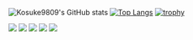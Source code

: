 
![Kosuke9809's GitHub stats](https://github-readme-stats.vercel.app/api?username=kosuke9809&show_icons=true&theme=radical)
[![Top Langs](https://github-readme-stats.vercel.app/api/top-langs/?username=kosuke9809&layout=compact&theme=radical)](https://github.com/kosuke9809/github-readme-stats)
[![trophy](https://github-profile-trophy.vercel.app/?username=kosuke9809&theme=radical)](https://github.com/kosuke9809/github-profile-trophy)

[![](https://raw.githubusercontent.com/kosuke9809/github-profile-summary-cards-example/master/profile-summary-card-output/radical/0-profile-details.svg)](https://github.com/kosuke9809/github-profile-summary-cards)
[![](https://raw.githubusercontent.com/kosuke9809/github-profile-summary-cards-example/master/profile-summary-card-output/radical/1-repos-per-language.svg)](https://github.com/kosuke9809/github-profile-summary-cards) [![](https://raw.githubusercontent.com/kosuke9809/github-profile-summary-cards-example/master/profile-summary-card-output/radical/2-most-commit-language.svg)](https://github.com/kosuke9809/github-profile-summary-cards)
[![](https://raw.githubusercontent.com/kosuke9809/github-profile-summary-cards-example/master/profile-summary-card-output/radical/3-stats.svg)](https://github.com/kosuke9809/github-profile-summary-cards) [![](https://raw.githubusercontent.com/kosuke09809/github-profile-summary-cards-example/master/profile-summary-card-output/radical/4-productive-time.svg)](https://github.comkosuke9809/github-profile-summary-cards)

<!---
kosuke9809/kosuke9809 is a ✨ special ✨ repository because its `README.md` (this file) appears on your GitHub profile.
You can click the Preview link to take a look at your changes.
--->
